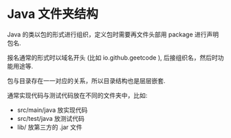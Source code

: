 # Java 文件夹结构

Java 的类以包的形式进行组织，定义包时需要再文件头部用 package 进行声明包名.

报名通常的形式时以域名开头 (比如 io.github.geetcode ), 后接组织名，然后时功能用途等.

包与目录存在一一对应的关系，所以目录结构也是层层嵌套.

通常实现代码与测试代码放在不同的文件夹中，比如:

* src/main/java 放实现代码
* src/test/java 放测试代码
* lib/ 放第三方的 .jar 文件
